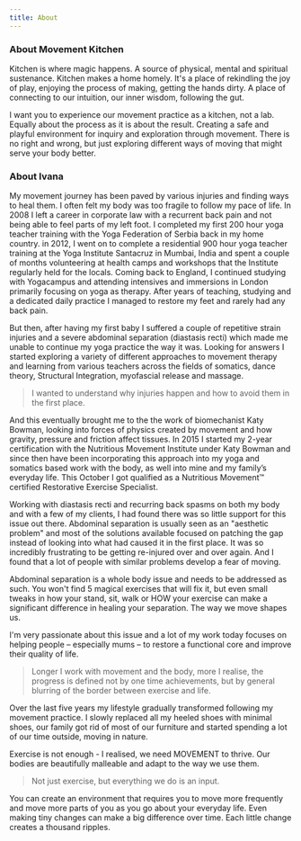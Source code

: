 ```yaml
---
title: About
---
```


### About Movement Kitchen

Kitchen is where magic happens. A source of physical, mental and spiritual
sustenance. Kitchen makes a home homely. It's a place of rekindling the joy of
play, enjoying the process of making, getting the hands dirty. A place of
connecting to our intuition, our inner wisdom, following the gut.

I want you to experience our movement practice as a kitchen, not a lab. Equally
about the process as it is about the result. Creating a safe and playful
environment for inquiry and exploration through movement. There is no right and
wrong, but just exploring different ways of moving that might serve your body
better.

### About Ivana

My movement journey has been paved by various injuries and finding ways to heal
them. I often felt my body was too fragile to follow my pace of life. In 2008 I
left a career in corporate law with a recurrent back pain and not being able to
feel parts of my left foot. I completed my first 200 hour yoga teacher training
with the Yoga Federation of Serbia back in my home country. in 2012, I went on
to complete a residential 900 hour yoga teacher training at the Yoga Institute
Santacruz in Mumbai, India and spent a couple of months volunteering at health
camps and workshops that the Institute regularly held for the locals. Coming
back to England, I continued studying with Yogacampus and attending intensives
and immersions in London primarily focusing on yoga as therapy. After years of
teaching, studying and a dedicated daily practice I managed to restore my feet
and rarely had any back pain.

But then, after having my first baby I suffered a couple of repetitive strain
injuries and a severe abdominal separation (diastasis recti) which made me
unable to continue my yoga practice the way it was. Looking for answers I
started exploring a variety of different approaches to movement therapy and
learning from various teachers across the fields of somatics, dance theory,
Structural Integration, myofascial release and massage.

> I wanted to understand why injuries happen and how to avoid them in the first
> place.

And this eventually brought me to the the work of biomechanist Katy Bowman,
looking into forces of physics created by movement and how gravity, pressure and
friction affect tissues. In 2015 I started my 2-year certification with the
Nutritious Movement Institute under Katy Bowman and since then have been
incorporating this approach into my yoga and somatics based work with the body,
as well into mine and my family’s everyday life. This October I got qualified as
a Nutritious Movement™ certified Restorative Exercise Specialist.

Working with diastasis recti and recurring back spasms on both my body and with
a few of my clients, I had found there was so little support for this issue out
there. Abdominal separation is usually seen as an "aesthetic problem" and most
of the solutions available focused on patching the gap instead of looking into
what had caused it in the first place. It was so incredibly frustrating to be
getting re-injured over and over again. And I found that a lot of people with
similar problems develop a fear of moving.

Abdominal separation is a whole body issue and needs to be addressed as such.
You won't find 5 magical exercises that will fix it, but even small tweaks in
how your stand, sit, walk or HOW your exercise can make a significant difference
in healing your separation. The way we move shapes us.

I'm very passionate about this issue and a lot of my work today focuses on
helping people – especially mums – to restore a functional core and improve
their quality of life.

> Longer I work with movement and the body, more I realise, the progress is
> defined not by one time achievements, but by general blurring of the border
> between exercise and life.

Over the last five years my lifestyle gradually transformed following my
movement practice. I slowly replaced all my heeled shoes with minimal shoes, our
family got rid of most of our furniture and started spending a lot of our time
outside, moving in nature.

Exercise is not enough - I realised, we need MOVEMENT to thrive. Our bodies are
beautifully malleable and adapt to the way we use them.

> Not just exercise, but everything we do is an input.

You can create an environment that requires you to move more frequently and move
more parts of you as you go about your everyday life. Even making tiny changes
can make a big difference over time. Each little change creates a thousand
ripples.
